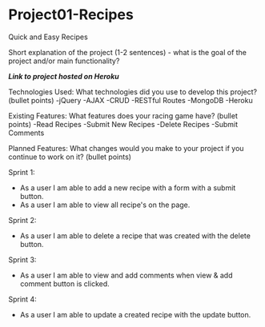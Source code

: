 # Project01-Recipes

Quick and Easy Recipes

Short explanation of the project (1-2 sentences) - what is the goal of the project and/or main functionality?



***Link to project hosted on Heroku***

Technologies Used:
What technologies did you use to develop this project? (bullet points)
-jQuery
-AJAX
-CRUD
-RESTful Routes
-MongoDB
-Heroku

Existing Features:
What features does your racing game have? (bullet points)
-Read Recipes
-Submit New Recipes
-Delete Recipes
-Submit Comments

Planned Features:
What changes would you make to your project if you continue to work on it? (bullet points)

Sprint 1:
- As a user I am able to add a new recipe with a form with a submit button.
- As a user I am able to view all recipe's on the page.

Sprint 2:
- As a user I am able to delete a recipe that was created with the delete button.

Sprint 3:
- As a user I am able to view and add comments when view & add comment button is clicked.

Sprint 4:
- As a user I am able to update a created recipe with the update button.
